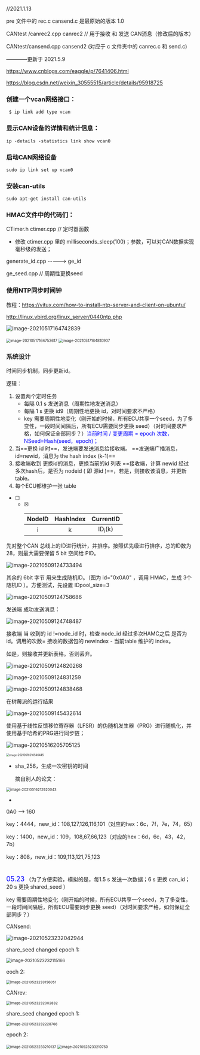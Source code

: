 //2021.1.13

pre 文件中的 rec.c  cansend.c 是最原始的版本 1.0

CANtest /canrec2.cpp  canrec2    // 用于接收 和 发送 CAN消息（修改后的版本）

CANtest/cansend.cpp cansend2    (对应于 c 文件夹中的 canrec.c 和 send.c)

————更新于  2021.5.9

https://www.cnblogs.com/eaggle/p/7641406.html

https://blog.csdn.net/weixin_30555515/article/details/95918725

### 创建一个vcan网络接口：

```
 $ ip link add type vcan 
```

### 显示CAN设备的详情和统计信息：

```
ip -details -statistics link show vcan0
```

###  启动CAN网络设备

```
sudo ip link set up vcan0
```

### 安装can-utils

```
sudo apt-get install can-utils  
```

### HMAC文件中的代码们：

CTimer.h   ctimer.cpp // 定时器函数

- 修改 ctimer.cpp 里的 milliseconds_sleep(100)；参数，可以对CAN数据实现毫秒级的发送；

generate_id.cpp   ----->  ge_id

ge_seed.cpp       // 周期性更换seed

### 使用NTP同步时间钟

教程：https://vitux.com/how-to-install-ntp-server-and-client-on-ubuntu/

http://linux.vbird.org/linux_server/0440ntp.php

![image-20210517164742839](https://i.loli.net/2021/05/17/sMJiGlWzgar7FkY.png)

<img src="https://i.loli.net/2021/05/17/9gvdznV1Jsu3Lyc.png" alt="image-20210517164753617" style="zoom:70%;" />

<img src="https://i.loli.net/2021/05/17/oIpv9gZcOQVRbxs.png" alt="image-20210517164810907" style="zoom:70%;" />



### 系统设计

时间同步机制，同步更新id。

逻辑：

1. 设置两个定时任务
   - 每隔 0.1 s 发送消息（周期性地发送消息）
   - 每隔 1 s 更换 id9（周期性地更换 id，对时间要求不严格）
   - key 需要周期性地变化（刚开始的时候，所有ECU共享一个seed，为了多变性，一段时间间隔后，所有ECU需要同步更换 seed）（对时间要求严格，如何保证全部同步？）<font color=blue>当前时间 / 变更周期 = epoch 次数，NSeed=Hash(seed，epoch)；</font>
2. 当==更换 id 时==，发送端要发送消息给接收端。           ==发送端广播消息，id=newid，消息为 the hash index (k-1)==
3. 接收端收到 更换id的消息，更换当前的id 列表        ==接收端，计算 newid 经过 多次hash后，是否为 nodeid ( 即 源id )==，若是，则接收该消息，并更新 table。
4. 每个ECU都维护一张 table

- [ ] - [x] | NodeID | HashIndex |     CurrentID     |
    | :----: | :-------: | :---------------: |
    |   i    |     k     | ID<sub>i</sub>(k) |

先对整个CAN 总线上的ID进行统计，并排序。按照优先级进行排序，总的ID数为28，则最大需要保留 5 bit 空间给 PID。

![image-20210509124733494](https://i.loli.net/2021/05/09/6q9HmrLSW2pYCcV.png)

其余的 6bit 字节 用来生成随机ID。（图为 id="0x0A0" ，调用 HMAC，生成 3个 随机ID ）。方便测试，先设置 IDpool_size=3

![image-20210509124758686](https://i.loli.net/2021/05/09/1SvpTqBE5dXUmeW.png)

发送端    成功发送消息：

![image-20210509124748487](https://i.loli.net/2021/05/09/Sb7PnL9upUCqx1K.png)

接收端 当 收到的 id !=node_id 时，检查 node_id 经过多次HAMC之后 是否为 id。调用的次数=  接收的数据包的 newindex -  当前table 维护的 index。

如是，则接收并更新表格。否则丢弃。

![image-20210509124820268](https://i.loli.net/2021/05/09/SsAqkyYMrOcmnUP.png)

![image-20210509124831259](https://i.loli.net/2021/05/09/HcWOs4o6qFmfa57.png)

![image-20210509124838468](https://i.loli.net/2021/05/09/RcTuYhBSxnNUetj.png)



在树莓派的运行结果

![image-20210509145432614](https://i.loli.net/2021/05/09/KyHfbCtMpBOLTnE.png)



使用基于线性反馈移位寄存器（LFSR）的伪随机发生器（PRG）进行随机化，并使用基于哈希的PRG进行同步链；

![image-20210516205705125](https://i.loli.net/2021/05/17/c8CyeYPi5nKRvuB.png)

<img src="https://i.loli.net/2021/05/17/9pGWfuZvVdF2QLs.png" alt="image-20210516210546445" style="zoom:50%;" />

- sha_256，生成一次密钥的时间

  摘自别人的论文：

<img src="https://i.loli.net/2021/05/17/6DzaJktVUTFl79o.png" alt="image-20210516212920043" style="zoom:67%;" />

- 

0A0 —> 160

key：4444，new_id：108,127,126,116,101（对应的hex：6c，7f，7e，74，65）

key：1400，new_id：109，108,67,66,123（对应的hex：6d，6c，43，42，7b）

key：808，new_id：109,113,121,75,123

# 

<font size=4 color=blue>05.23</font> （为了方便实验，模拟的是，每1.5 s 发送一次数据；6 s 更换 can_id；20 s 更换 shared_seed ）

key 需要周期性地变化（刚开始的时候，所有ECU共享一个seed，为了多变性，一段时间间隔后，所有ECU需要同步更换 seed）（对时间要求严格，如何保证全部同步？）

CANsend:

![image-20210523232042944](https://i.loli.net/2021/05/23/WvfcGNgdl26nrSe.png)

share_seed changed    epoch 1:

<img src="https://i.loli.net/2021/05/23/m8PFze4kwtaAd5n.png" alt="image-20210523232115166" style="zoom:80%;" />

eoch 2:

<img src="https://i.loli.net/2021/05/23/nzUVdo8rKxgXPL5.png" alt="image-20210523233156051" style="zoom:67%;" />

CANrev:

<img src="https://i.loli.net/2021/05/23/c56doTtRjPk8m4w.png" alt="image-20210523232002832" style="zoom: 67%;" />

share_seed changed  epoch 1:

<img src="https://i.loli.net/2021/05/23/AkRJvQjG25HUrP1.png" alt="image-20210523232228766" style="zoom: 67%;" />

epoch 2:

<img src="https://i.loli.net/2021/05/23/XG7s3kCO4zw56e8.png" alt="image-20210523233210137" style="zoom:67%;" />

<img src="https://i.loli.net/2021/05/23/4sLckNCKYh7gUIP.png" alt="image-20210523233219759" style="zoom:67%;" />

